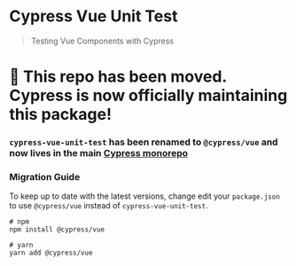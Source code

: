 # Cypress Vue Unit Test

> Testing Vue Components with Cypress

# :truck: This repo has been moved. Cypress is now officially maintaining this package!

### `cypress-vue-unit-test` has been renamed to `@cypress/vue` and now lives in the main [Cypress monorepo](https://github.com/cypress-io/cypress/tree/master/npm/vue)

### Migration Guide
To keep up to date with the latest versions, change edit your `package.json` to use `@cypress/vue` instead of `cypress-vue-unit-test`.

```shell script
# npm
npm install @cypress/vue

# yarn
yarn add @cypress/vue
```
